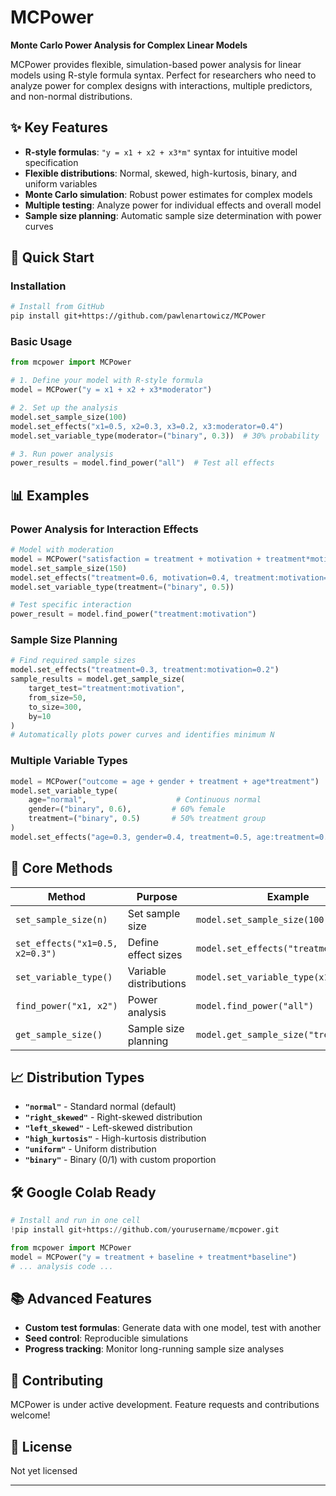 # MCPower

**Monte Carlo Power Analysis for Complex Linear Models**

MCPower provides flexible, simulation-based power analysis for linear models using R-style formula syntax. Perfect for researchers who need to analyze power for complex designs with interactions, multiple predictors, and non-normal distributions.

## ✨ Key Features

- **R-style formulas**: `"y = x1 + x2 + x3*m"` syntax for intuitive model specification
- **Flexible distributions**: Normal, skewed, high-kurtosis, binary, and uniform variables
- **Monte Carlo simulation**: Robust power estimates for complex models
- **Multiple testing**: Analyze power for individual effects and overall model
- **Sample size planning**: Automatic sample size determination with power curves

## 🚀 Quick Start

### Installation
```bash
# Install from GitHub
pip install git+https://github.com/pawlenartowicz/MCPower
```

### Basic Usage
```python
from mcpower import MCPower

# 1. Define your model with R-style formula
model = MCPower("y = x1 + x2 + x3*moderator")

# 2. Set up the analysis
model.set_sample_size(100)
model.set_effects("x1=0.5, x2=0.3, x3=0.2, x3:moderator=0.4")
model.set_variable_type(moderator=("binary", 0.3))  # 30% probability

# 3. Run power analysis
power_results = model.find_power("all")  # Test all effects
```

## 📊 Examples

### Power Analysis for Interaction Effects
```python
# Model with moderation
model = MCPower("satisfaction = treatment + motivation + treatment*motivation")
model.set_sample_size(150)
model.set_effects("treatment=0.6, motivation=0.4, treatment:motivation=0.5")
model.set_variable_type(treatment=("binary", 0.5))

# Test specific interaction
power_result = model.find_power("treatment:motivation")
```

### Sample Size Planning
```python
# Find required sample sizes
model.set_effects("treatment=0.3, treatment:motivation=0.2")
sample_results = model.get_sample_size(
    target_test="treatment:motivation",
    from_size=50, 
    to_size=300, 
    by=10
)
# Automatically plots power curves and identifies minimum N
```

### Multiple Variable Types
```python
model = MCPower("outcome = age + gender + treatment + age*treatment")
model.set_variable_type(
    age="normal",                    # Continuous normal
    gender=("binary", 0.6),         # 60% female
    treatment=("binary", 0.5)       # 50% treatment group
)
model.set_effects("age=0.3, gender=0.4, treatment=0.5, age:treatment=0.2")
```

## 🎯 Core Methods

| Method | Purpose | Example |
|--------|---------|---------|
| `set_sample_size(n)` | Set sample size | `model.set_sample_size(100)` |
| `set_effects("x1=0.5, x2=0.3")` | Define effect sizes | `model.set_effects("treatment=0.6")` |
| `set_variable_type()` | Variable distributions | `model.set_variable_type(x1="binary")` |
| `find_power("x1, x2")` | Power analysis | `model.find_power("all")` |
| `get_sample_size()` | Sample size planning | `model.get_sample_size("treatment")` |

## 📈 Distribution Types

- **`"normal"`** - Standard normal (default)
- **`"right_skewed"`** - Right-skewed distribution
- **`"left_skewed"`** - Left-skewed distribution  
- **`"high_kurtosis"`** - High-kurtosis distribution
- **`"uniform"`** - Uniform distribution
- **`"binary"`** - Binary (0/1) with custom proportion


## 🛠️ Google Colab Ready

```python
# Install and run in one cell
!pip install git+https://github.com/yourusername/mcpower.git

from mcpower import MCPower
model = MCPower("y = treatment + baseline + treatment*baseline")
# ... analysis code ...
```

## 📚 Advanced Features

- **Custom test formulas**: Generate data with one model, test with another
- **Seed control**: Reproducible simulations
- **Progress tracking**: Monitor long-running sample size analyses

## 🤝 Contributing

MCPower is under active development. Feature requests and contributions welcome!

## 📄 License

Not yet licensed

---